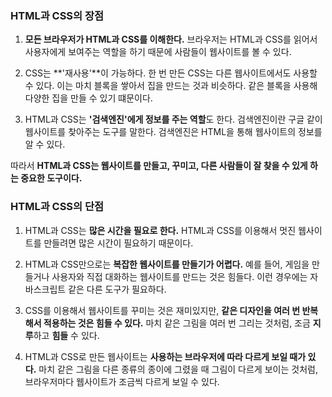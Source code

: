 ### HTML과 CSS의 장점
1. **모든 브라우저가 HTML과 CSS를 이해한다.** 브라우저는 HTML과 CSS를 읽어서 사용자에게 보여주는 역할을 하기 때문에 사람들이 웹사이트를 볼 수 있다.

2. CSS는 **'재사용'**이 가능하다. 한 번 만든 CSS는 다른 웹사이트에서도 사용할 수 있다. 이는 마치 블록을 쌓아서 집을 만드는 것과 비슷하다. 같은 블록을 사용해 다양한 집을 만들 수 있기 떄문이다.

3. HTML과 CSS는 **'검색엔진'에게 정보를 주는 역할**도 한다. 검색엔진이란 구글 같이 웹사이트를 찾아주는 도구를 말한다. 검색엔진은 HTML을 통해 웹사이트의 정보를 알 수 있다.

따라서 **HTML과 CSS는 웹사이트를 만들고, 꾸미고, 다른 사람들이 잘 찾을 수 있게 하는 중요한 도구이다.**

### HTML과 CSS의 단점
1. HTML과 CSS는 **많은 시간을 필요로 한다.** HTML과 CSS를 이용해서 멋진 웹사이트를 만들려면 많은 시간이 필요하기 때문이다.

2. HTML과 CSS만으로는 **복잡한 웹사이트를 만들기가 어렵다.** 예를 들어, 게임을 만들거나 사용자와 직접 대화하는 웹사이트를 만드는 것은 힘들다. 이런 경우에는 자바스크립트 같은 다른 도구가 필요하다.

3. CSS를 이용해서 웹사이트를 꾸미는 것은 재미있지만, **같은 디자인을 여러 번 반복해서 적용하는 것은 힘들 수 있다.** 마치 같은 그림을 여러 번 그리는 것처럼, 조금 **지루**하고 **힘들** 수 있다.

4. HTML과 CSS로 만든 웹사이트는 **사용하는 브라우저에 따라 다르게 보일 때가 있다.** 마치 같은 그림을 다른 종류의 종이에 그렸을 때 그림이 다르게 보이는 것처럼, 브라우저마다 웹사이트가 조금씩 다르게 보일 수 있다.